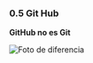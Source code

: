 ### 0.5 Git Hub

**GitHub no es Git**

![Foto de diferencia](https://www.jsys.co/wp-content/uploads/2017/03/git-github.jpg)
